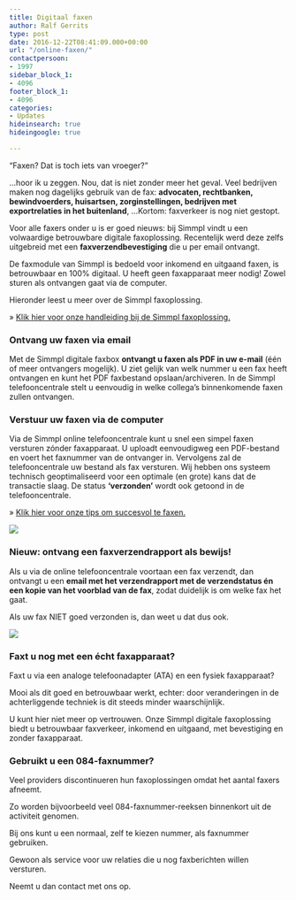 ```yaml
---
title: Digitaal faxen
author: Ralf Gerrits
type: post
date: 2016-12-22T08:41:09.000+00:00
url: "/online-faxen/"
contactpersoon:
- 1997
sidebar_block_1:
- 4096
footer_block_1:
- 4096
categories:
- Updates
hideinsearch: true
hideingoogle: true

---
```

&#8220;Faxen? Dat is toch iets van vroeger?&#8221;

&#8230;hoor ik u zeggen. Nou, dat is niet zonder meer het geval. Veel bedrijven maken nog dagelijks gebruik van de fax: **advocaten, rechtbanken, bewindvoerders, huisartsen, zorginstellingen, bedrijven met exportrelaties in het buitenland**, &#8230;Kortom: faxverkeer is nog niet gestopt.

<!--more-->

Voor alle faxers onder u is er goed nieuws: bij Simmpl vindt u een volwaardige betrouwbare digitale faxoplossing. Recentelijk werd deze zelfs uitgebreid met een **faxverzendbevestiging** die u per email ontvangt.

De faxmodule van Simmpl is bedoeld voor inkomend en uitgaand faxen, is betrouwbaar en 100% digitaal. U heeft geen faxapparaat meer nodig! Zowel sturen als ontvangen gaat via de computer.

Hieronder leest u meer over de Simmpl faxoplossing.

&raquo; <a href="https://www.simmpl.nl/downloads/Simmpl_handleiding_faxbox_instellen_ontvangen_versturen.pdf" target="_blank">Klik hier voor onze handleiding bij de Simmpl faxoplossing.</a>

### Ontvang uw faxen via email

Met de Simmpl digitale faxbox **ontvangt u faxen als PDF in uw e-mail** (één of meer ontvangers mogelijk). U ziet gelijk van welk nummer u een fax heeft ontvangen en kunt het PDF faxbestand opslaan/archiveren. In de Simmpl telefooncentrale stelt u eenvoudig in welke collega&#8217;s binnenkomende faxen zullen ontvangen.

### Verstuur uw faxen via de computer

Via de Simmpl online telefooncentrale kunt u snel een simpel faxen versturen zónder faxapparaat. U uploadt eenvoudigweg een PDF-bestand en voert het faxnummer van de ontvanger in. Vervolgens zal de telefooncentrale uw bestand als fax versturen. Wij hebben ons systeem technisch geoptimaliseerd voor een optimale (en grote) kans dat de transactie slaag. De status **&#8216;verzonden&#8217;** wordt ook getoond in de telefooncentrale.

&raquo; <a href="https://www.simmpl.nl/downloads/Simmpl_technote_faxen_versturen.pdf" target="_blank">Klik hier voor onze tips om succesvol te faxen.</a>

<a href="https://www.simmpl.nl/downloads/Simmpl_handleiding_faxbox_instellen_ontvangen_versturen.pdf" target="_blank">
<img src="https://res.cloudinary.com/callvoip/image/upload/v1556647042/fax_versturen_400x304.png" class="aligncenter size-full" />
</a>


### Nieuw: ontvang een faxverzendrapport als bewijs!

Als u via de online telefooncentrale voortaan een fax verzendt, dan ontvangt u een **email met het verzendrapport met de verzendstatus én een kopie van het voorblad van de fax**, zodat duidelijk is om welke fax het gaat.

Als uw fax NIET goed verzonden is, dan weet u dat dus ook.

<a href="https://www.simmpl.nl/downloads/Simmpl_handleiding_faxbox_instellen_ontvangen_versturen.pdf" target="_blank"><img src="https://res.cloudinary.com/callvoip/image/upload/v1556647042/faxbevestiging_300x354.png" class="aligncenter size-full" /></a>

### Faxt u nog met een écht faxapparaat?

Faxt u via een analoge telefoonadapter (ATA) en een fysiek faxapparaat?

Mooi als dit goed en betrouwbaar werkt, echter: door veranderingen in de achterliggende techniek is dit steeds minder waarschijnlijk.

U kunt hier niet meer op vertrouwen. Onze Simmpl digitale faxoplossing biedt u betrouwbaar faxverkeer, inkomend en uitgaand, met bevestiging en zonder faxapparaat.

### Gebruikt u een 084-faxnummer?

Veel providers discontinueren hun faxoplossingen omdat het aantal faxers afneemt.

Zo worden bijvoorbeeld veel 084-faxnummer-reeksen binnenkort uit de activiteit genomen.

Bij ons kunt u een normaal, zelf te kiezen nummer, als faxnummer gebruiken.

Gewoon als service voor uw relaties die u nog faxberichten willen versturen.

Neemt u dan contact met ons op.